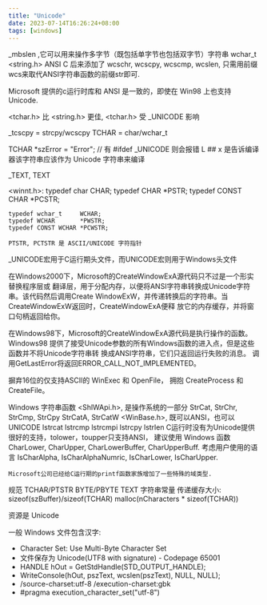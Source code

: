 ```yaml
---
title: "Unicode"
date: 2023-07-14T16:26:24+08:00
tags: [windows]
---
```



_mbslen ,它可以用来操作多字节（既包括单字节也包括双字节）字符串
wchar_t <string.h>
ANSI C 后来添加了 wcschr, wcscpy, wcscmp, wcslen,
只需用前缀wcs来取代ANSI字符串函数的前缀str即可.

Microsoft 提供的c运行时库和 ANSI 是一致的，即使在 Win98 上也支持 Unicode.

<tchar.h> 比 <string.h> 更佳, <tchar.h> 受 _UNICODE 影响

_tcscpy = strcpy/wcscpy
TCHAR = char/wchar_t

TCHAR *szError = "Error";  // 有 #ifdef _UNICODE 则会报错
L ## x 是告诉编译器该字符串应该作为 Unicode 字符串来编译

_TEXT, TEXT

<winnt.h>:
    typedef char        CHAR;
    typedef CHAR        *PSTR;
    typedef CONST CHAR  *PCSTR;

    typedef wchar_t     WCHAR;
    typedef WCHAR       *PWSTR;
    typedef CONST WCHAR *PCWSTR;

    PTSTR, PCTSTR 是 ASCII/UNICODE 字符指针

_UNICODE宏用于C运行期头文件，而UNICODE宏则用于Windows头文件


在Windows2000下，Microsoft的CreateWindowExA源代码只不过是一个形实替换程序层或
翻译层，用于分配内存，以便将ANSI字符串转换成Unicode字符串。该代码然后调用Create
WindowExW，并传递转换后的字符串。当CreateWindowExW返回时，CreateWindowExA便释
放它的内存缓存，并将窗口句柄返回给你。

在Windows98下，Microsoft的CreateWindowExA源代码是执行操作的函数。Windows98
提供了接受Unicode参数的所有Windows函数的进入点，但是这些函数并不将Unicode字符串转
换成ANSI字符串，它们只返回运行失败的消息。
调用GetLastError将返回ERROR_CALL_NOT_IMPLEMENTED。

摒弃16位的仅支持ASCII的 WinExec 和 OpenFile，
拥抱 CreateProcess 和 CreateFile。

Windows 字符串函数
    <ShlWApi.h>, 是操作系统的一部分
        StrCat, StrChr, StrCmp, StrCpy
        StrCatA, StrCatW
    <WinBase.h>, 既可以ANSI，也可以UNICODE
        lstrcat
        lstrcmp
        lstrcmpi
        lstrcpy
        lstrlen
    C运行时没有为Unicode提供很好的支持，tolower，toupper只支持ANSI，
    建议使用 Windows 函数 CharLower, CharUpper, CharLowerBuffer, CharUpperBuff.
    考虑用户使用的语言 IsCharAlpha, IsCharAlphaNumric, IsCharLower, IsCharUpper.

    Microsoft公司已经给C运行期的printf函数家族增加了一些特殊的域类型.

规范
    TCHAR/PTSTR
    BYTE/PBYTE
    TEXT 字符串常量
    传递缓存大小: sizeof(szBuffer)/sizeof(TCHAR)
    malloc(nCharacters * sizeof(TCHAR))

资源是 Unicode


一般 Windows 文件包含汉字:
- Character Set: Use Multi-Byte Character Set
- 文件保存为 Unicode(UTF8 with signature) - Codepage 65001
- HANDLE hOut = GetStdHandle(STD_OUTPUT_HANDLE);
- WriteConsole(hOut, pszText, wcslen(pszText), NULL, NULL);
- /source-charset:utf-8 /execution-charset:gbk
- #pragma execution_character_set("utf-8")

